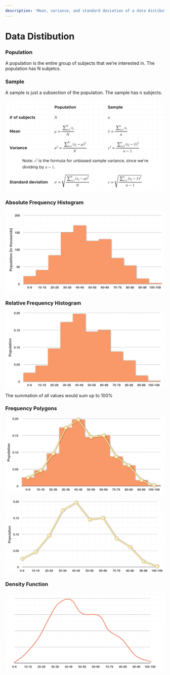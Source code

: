 ```yaml
---
description: 'Mean, variance, and standard deviation of a data distibution'
---
```


# Data Distibution

### Population

A population is the entire group of subjects that we’re interested in. The population has N subjetcs.

### Sample

A sample is just a subsection of the population. The sample has n subjects.

![Mean, Variance, and Standard Deviation Formulas](../.gitbook/assets/1%20%2824%29.jpg)

### Absolute Frequency Histogram

![Distibution is depicted using finite number of bins](../.gitbook/assets/1%20%2823%29.jpg)

### Relative Frequency Histogram

![The relative \(to the grand total\) distribution is depcted with finite number of bins](../.gitbook/assets/2%20%283%29.jpg)

The summation of all values would sum up to 100%

### Frequency Polygons

![](../.gitbook/assets/3%20%281%29.jpg)

![Frequency polygon with finite number of bins](../.gitbook/assets/4.jpg)

### Density Function

![Density curve with infinite number of bins. Total area under the curve is 1.](../.gitbook/assets/5.jpg)



